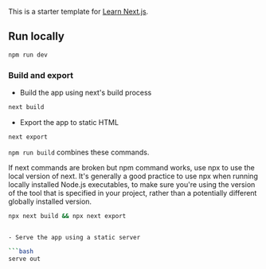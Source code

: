 This is a starter template for [Learn Next.js](https://nextjs.org/learn).

## Run locally

```bash
npm run dev 
```

### Build and export 
- Build the app using next's build process

```bash
next build
```

- Export the app to static HTML

```bash
next export
```

`npm run build` combines these commands. 

If next commands are broken but npm command works, use npx to use the local version of next. It's generally a good practice to use npx when running locally installed Node.js executables, to make sure you're using the version of the tool that is specified in your project, rather than a potentially different globally installed version.

```bash
npx next build && npx next export
```

```bash

- Serve the app using a static server

```bash
serve out
```




